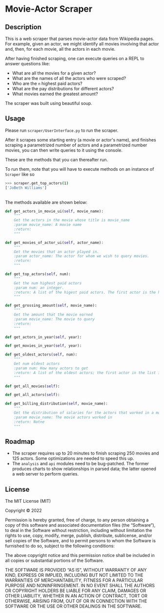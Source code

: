 # Movie-Actor Scraper


## Description

This is a web scraper that parses movie-actor data from Wikipedia pages. For example, given an actor, we might identify all movies involving that actor and, then, for each movie, all the actors in each movie.

After having finished scraping, one can execute queries on a REPL to answer questions like:

- What are all the movies for a given actor?
- What are the names of all the actors who were scraped?
- Who are the `n` highest paid actors?
- What are the pay distributions for different actors?
- What movies earned the greatest amount?

The scraper was built using beautiful soup.

## Usage

Please run `scraper/UserInterface.py` to run the scraper.

After it scrapes some starting entry (a movie or actor's name),
and finishes scraping a parametrized number of actors and a parametrized number movies, you can then
write queries to it using the console.

These are the methods that you can thereafter run.

To run them, note that you will have to execute methods on an instance of `Scraper` like so

```bash
>>> scraper.get_top_actors(1)
['JoBeth Williams']
```


\
The methods available are shown below:

```python
def get_actors_in_movie_ui(self, movie_name):
    """
    Get the actors in the movie whose title is movie_name
    :param movie_name: A movie name
    :return:
    """

def get_movies_of_actor_ui(self, actor_name):
    """
    Get the movies that an actor played in.
    :param actor_name: The actor for whom we wish to query movies.
    :return:
    """

def get_top_actors(self, num):
    """
    Get the num highest paid actors
    :param num: an integer.
    :return: A list of the higest paid actors. The first actor is the highest paid one.
    """

def get_grossing_amount(self, movie_name):
    """
    Get the amount that the movie earned
    :param movie_name: The movie to query
    :return:
    """

def get_actors_in_year(self, year):

def get_movies_in_year(self, year):

def get_oldest_actors(self, num):
    """
    Get num oldest actors
    :param num: How many actors to get
    :return: A list of the oldest actors; the first actor in the list is the oldest
    """

def get_all_movies(self):

def get_all_actors(self):

def get_billing_distribution(self, movie_name):
    """
    Get the distribution of salaries for the actors that worked in a movie
    :param movie_name: The movie actors worked in
    :return: Notne
    """
```


## Roadmap

- The scraper requires up to 20 minutes to finish scraping 250 movies and 125 actors. Some optimizations are needed to speed this up.
- The `analysis` and `api` modules need to be bug-patched. The former produces charts to show relationships in parsed data; the latter opened a web server to perform queries.

## License

The MIT License (MIT)

Copyright © 2022

Permission is hereby granted, free of charge, to any person obtaining a copy of this software and associated documentation files (the “Software”), to deal in the Software without restriction, including without limitation the rights to use, copy, modify, merge, publish, distribute, sublicense, and/or sell copies of the Software, and to permit persons to whom the Software is furnished to do so, subject to the following conditions:

The above copyright notice and this permission notice shall be included in all copies or substantial portions of the Software.

THE SOFTWARE IS PROVIDED “AS IS”, WITHOUT WARRANTY OF ANY KIND, EXPRESS OR IMPLIED, INCLUDING BUT NOT LIMITED TO THE WARRANTIES OF MERCHANTABILITY, FITNESS FOR A PARTICULAR PURPOSE AND NONINFRINGEMENT. IN NO EVENT SHALL THE AUTHORS OR COPYRIGHT HOLDERS BE LIABLE FOR ANY CLAIM, DAMAGES OR OTHER LIABILITY, WHETHER IN AN ACTION OF CONTRACT, TORT OR OTHERWISE, ARISING FROM, OUT OF OR IN CONNECTION WITH THE SOFTWARE OR THE USE OR OTHER DEALINGS IN THE SOFTWARE.